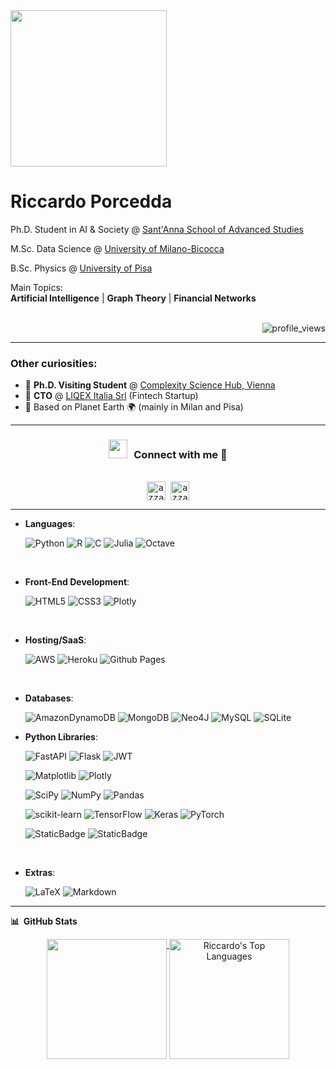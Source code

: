 
<div align="left">
  <img width="250" src="https://media0.giphy.com/media/v1.Y2lkPTc5MGI3NjExeGdmNno4M3QxMHpqOGZ6dWw1Mng2cXhjOGdrd2U2eHg3NThlOXMzYyZlcD12MV9pbnRlcm5hbF9naWZfYnlfaWQmY3Q9Zw/7VzgMsB6FLCilwS30v/giphy.webp" />  
  <div style="display:inline-block; vertical-align:bottom;">
    <h1><strong>Riccardo Porcedda</strong></h1>
    <p>Ph.D. Student in AI & Society @ <a href="https://www.santannapisa.it/en/formazione/national-phd-artificial-intelligence">Sant'Anna School of Advanced Studies</a></p>
    <p>M.Sc. Data Science @ <a href="https://www.unimib.it/graduate/data-science">University of Milano-Bicocca</a></p>
    <p>B.Sc. Physics @ <a href="https://www.df.unipi.it/didattica/en/bachelors-degree/overview/">University of Pisa</a></p>
    <p>Main Topics:<br>
    <strong>Artificial Intelligence</strong> |
    <strong>Graph Theory</strong> |
    <strong>Financial Networks</strong>
    </p>
  </div>
  <br />
  <br />
  <img align="right" src="https://komarev.com/ghpvc/?username=RPorcedda&label=Visitors&style=flat&color=0e75b6" alt="profile_views" style="margin-top:0;" />
  <br />
</div>


---
### Other curiosities:

* 📖 **Ph.D. Visiting Student** @ [Complexity Science Hub, Vienna](https://csh.ac.at/)
* 💼 **CTO** @ [LIQEX Italia Srl](https://liqex.eu) (Fintech Startup)
* 📍 Based on Planet Earth 🌍 (mainly in Milan and Pisa)


---

<h3 align="center" > <img src="https://media.giphy.com/media/iY8CRBdQXODJSCERIr/giphy.gif" width="30" height="30" style="margin-right: 10px;">Connect with me 🤝 </h3>

<div>
  <samp>
    <p align="center">
      <br/>
      <a href="https://www.linkedin.com/in/riccardo-porcedda/" target="blank"><img align="center"
         src="https://img.shields.io/badge/linkedin-%231DA1F2.svg?style=for-the-badge&logo=linkedin&logoColor=white"
         alt="azzar" height="30"/></a>
      <a href="mailto:r.porcedda.office@gmail.com" target="blank"><img align="center"
         src="https://img.shields.io/badge/gmail-EA4335.svg?style=for-the-badge&logo=gmail&logoColor=white"
         alt="azzar" height="30"/></a>
    </p>
  </samp>
</div>

---

<p align="center">

- **Languages**:
    
    ![Python](https://img.shields.io/badge/Python%20-%2314354C.svg?style=for-the-badge&logo=python&logoColor=white)
    ![R](https://img.shields.io/badge/r-%23276DC3.svg?style=for-the-badge&logo=r&logoColor=white)
    ![C](https://img.shields.io/badge/C%20-%232370ED.svg?style=for-the-badge&logo=c&logoColor=white)
    ![Julia](https://img.shields.io/badge/-Julia-9558B2?style=for-the-badge&logo=julia&logoColor=white)
    ![Octave](https://img.shields.io/badge/OCTAVE-darkblue?style=for-the-badge&logo=octave&logoColor=fcd683)

<br>   
    
- **Front-End Development**:

   ![HTML5](https://img.shields.io/badge/HTML5%20-%23E34F26.svg?style=for-the-badge&logo=html5&logoColor=white)
   ![CSS3](https://img.shields.io/badge/CSS%20-%231572B6.svg?style=for-the-badge&logo=css3&logoColor=white)
   ![Plotly](https://img.shields.io/badge/Plotly-%233F4F75.svg?style=for-the-badge&logo=plotly&logoColor=white)

<br>

- **Hosting/SaaS**:

    ![AWS](https://img.shields.io/badge/AWS-%23FF9900.svg?style=for-the-badge&logo=amazon-aws&logoColor=white)
    ![Heroku](https://img.shields.io/badge/heroku-%23430098.svg?style=for-the-badge&logo=heroku&logoColor=white)
    ![Github Pages](https://img.shields.io/badge/GitHub%20Pages-%23327FC7.svg?style=for-the-badge&logo=github&logoColor=white)
    
<br>

- **Databases**:

    ![AmazonDynamoDB](https://img.shields.io/badge/Amazon%20DynamoDB-4053D6?style=for-the-badge&logo=Amazon%20DynamoDB&logoColor=white)
    ![MongoDB](https://img.shields.io/badge/MongoDB-%234ea94b.svg?style=for-the-badge&logo=mongodb&logoColor=white)
    ![Neo4J](https://img.shields.io/badge/Neo4j-008CC1?style=for-the-badge&logo=neo4j&logoColor=white)
    ![MySQL](https://img.shields.io/badge/mysql-4479A1.svg?style=for-the-badge&logo=mysql&logoColor=white)
    ![SQLite](https://img.shields.io/badge/sqlite-%2307405e.svg?style=for-the-badge&logo=sqlite&logoColor=white)

- **Python Libraries**:

    ![FastAPI](https://img.shields.io/badge/FastAPI-005571?style=for-the-badge&logo=fastapi)
    ![Flask](https://img.shields.io/badge/flask-%23000.svg?style=for-the-badge&logo=flask&logoColor=white)
    ![JWT](https://img.shields.io/badge/JWT-black?style=for-the-badge&logo=JSON%20web%20tokens)

    ![Matplotlib](https://img.shields.io/badge/Matplotlib-%23ffffff.svg?style=for-the-badge&logo=Matplotlib&logoColor=black)
    ![Plotly](https://img.shields.io/badge/Plotly-%233F4F75.svg?style=for-the-badge&logo=plotly&logoColor=white)

    ![SciPy](https://img.shields.io/badge/SciPy-%230C55A5.svg?style=for-the-badge&logo=scipy&logoColor=%white)
    ![NumPy](https://img.shields.io/badge/numpy-%23013243.svg?style=for-the-badge&logo=numpy&logoColor=white)
    ![Pandas](https://img.shields.io/badge/pandas-%23150458.svg?style=for-the-badge&logo=pandas&logoColor=white)

    ![scikit-learn](https://img.shields.io/badge/scikit--learn-%23F7931E.svg?style=for-the-badge&logo=scikit-learn&logoColor=white)
    ![TensorFlow](https://img.shields.io/badge/TensorFlow-%23FF6F00.svg?style=for-the-badge&logo=TensorFlow&logoColor=white)
    ![Keras](https://img.shields.io/badge/Keras-%23D00000.svg?style=for-the-badge&logo=Keras&logoColor=white)
    ![PyTorch](https://img.shields.io/badge/PyTorch-%23EE4C2C.svg?style=for-the-badge&logo=PyTorch&logoColor=white)

    ![StaticBadge](https://img.shields.io/badge/NetworkX-%23FF6F00?style=for-the-badge)
    ![StaticBadge](https://img.shields.io/badge/PyTorch_Geometric-%23650458?style=for-the-badge)




<br>

- **Extras**:

    ![LaTeX](https://img.shields.io/badge/latex-%23008080.svg?style=for-the-badge&logo=latex&logoColor=white)
    ![Markdown](https://img.shields.io/badge/markdown-%23000000.svg?style=for-the-badge&logo=markdown&logoColor=white) 


</p>

---

<b>📊 &nbsp;GitHub Stats</b></summary>
<br />
<div align="center">
<a align=top href="https://github.com/RPorcedda">
    <img align=top src="https://github-stats-alpha.vercel.app/api?username=RPorcedda&cc=22272e&tc=37BCF6&ic=fff&bc=0000" height="192px">
</a>
<a align=top href="https://github.com/RPorcedda">
    <img align=top alt="Riccardo's Top Languages" src="https://github-readme-stats.vercel.app/api/top-langs/?username=RPorcedda&langs_count=8&theme=react&hide_border=true&bg_color=22272e&title_color=37BCF6&icon_color=fff" height="192px"/></a>
</div>